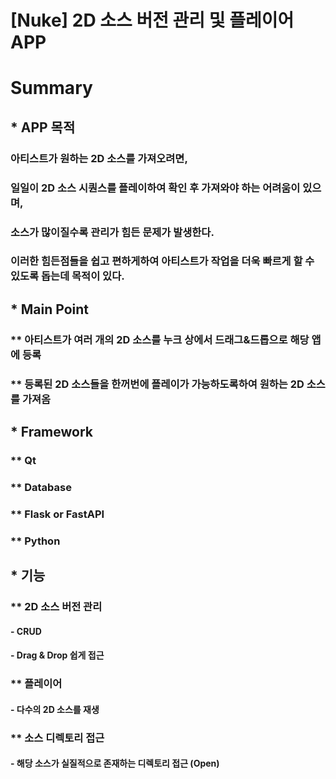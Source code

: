 # [Nuke] 2D 소스 버전 관리 및 플레이어 APP
###
# Summary
## * APP 목적
### 아티스트가 원하는 2D 소스를 가져오려면,
### 일일이 2D 소스 시퀀스를 플레이하여 확인 후 가져와야 하는 어려움이 있으며,
### 소스가 많이질수록 관리가 힘든 문제가 발생한다.
### 이러한 힘든점들을 쉽고 편하게하여 아티스트가 작업을 더욱 빠르게 할 수 있도록 돕는데 목적이 있다.
###
## * Main Point
### ** 아티스트가 여러 개의 2D 소스를 누크 상에서 드래그&드롭으로 해당 앱에 등록
### ** 등록된 2D 소스들을 한꺼번에 플레이가 가능하도록하여 원하는 2D 소스를 가져옴
## * Framework
### ** Qt
### ** Database
### ** Flask or FastAPI
### ** Python
###
## * 기능
### ** 2D 소스 버전 관리
#### - CRUD
#### - Drag & Drop 쉽게 접근
### ** 플레이어
#### - 다수의 2D 소스를 재생
### ** 소스 디렉토리 접근
#### - 해당 소스가 실질적으로 존재하는 디렉토리 접근 (Open)